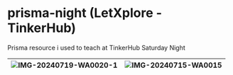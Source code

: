 # prisma-night (LetXplore - TinkerHub)
Prisma resource i used to teach at TinkerHub Saturday Night

| ![IMG-20240719-WA0020-1](https://github.com/user-attachments/assets/25cd3fac-36b3-43c5-8077-b1e8785974b0) | ![IMG-20240715-WA0015](https://github.com/user-attachments/assets/2c854d13-599f-4d82-9f24-ced3fee80c3b) |
|:-----------:|---|

